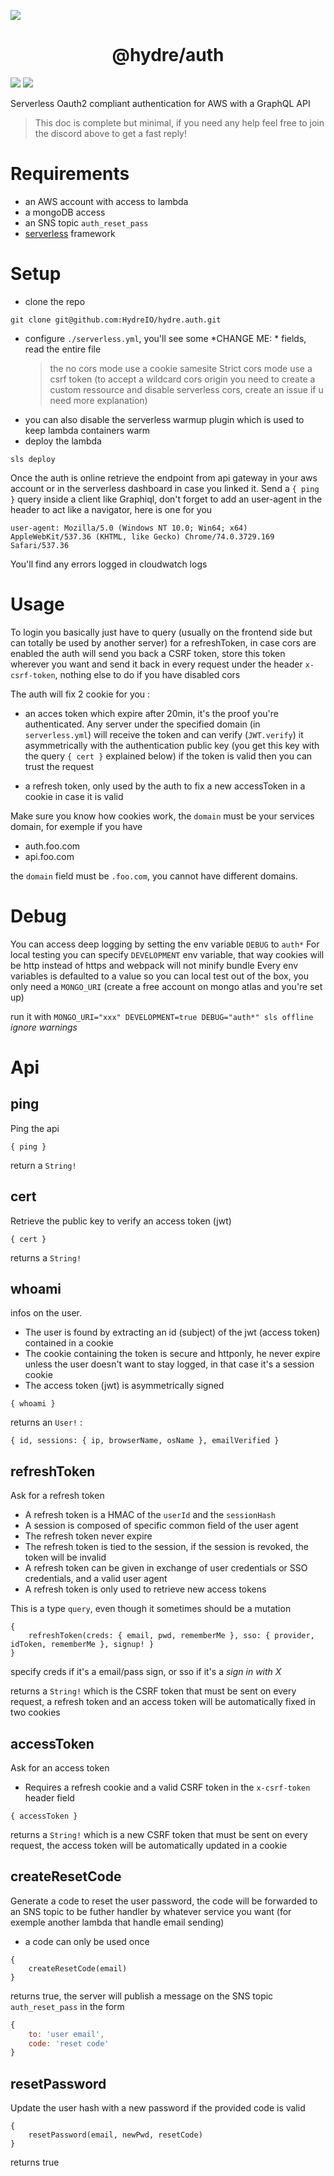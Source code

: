 ![][licence]

<h1 align=center>@hydre/auth</h1>

[![][discord]][discordlink] [![][twitter]][twitterlink]

[licence]: https://img.shields.io/github/license/HydreIO/doubt.svg?style=for-the-badge
[twitter]: https://img.shields.io/badge/follow-us-blue.svg?logo=twitter&style=for-the-badge
[twitterlink]: https://twitter.com/hydreio
[discord]: https://img.shields.io/discord/398114799776694272.svg?logo=discord&style=for-the-badge
[discordlink]: https://discord.gg/bRSpRpD

Serverless Oauth2 compliant authentication for AWS with a GraphQL API

> This doc is complete but minimal, if you need any help feel free to join the discord above to get a fast reply!

# Requirements

- an AWS account with access to lambda
- a mongoDB access
- an SNS topic `auth_reset_pass`
- [serverless](https://github.com/serverless/serverless) framework

# Setup

- clone the repo
```
git clone git@github.com:HydreIO/hydre.auth.git
```

- configure `./serverless.yml`, you'll see some *CHANGE ME: * fields, read the entire file
	> the no cors mode use a cookie samesite Strict
	> cors mode use a csrf token
	> (to accept a wildcard cors origin you need to create a custom ressource and disable serverless cors, create an issue if u need more explanation)
- you can also disable the serverless warmup plugin which is used to keep lambda containers warm
- deploy the lambda

```
sls deploy
```

Once the auth is online retrieve the endpoint from api gateway in your aws account or in the serverless dashboard in case you linked it.
Send a `{ ping }` query inside a client like Graphiql, don't forget to add an user-agent in the header to act like a navigator, here is one for you

```
user-agent: Mozilla/5.0 (Windows NT 10.0; Win64; x64) AppleWebKit/537.36 (KHTML, like Gecko) Chrome/74.0.3729.169 Safari/537.36
```

You'll find any errors logged in cloudwatch logs

# Usage

To login you basically just have to query (usually on the frontend side but can totally be used by another server) for a refreshToken, in case cors are enabled the auth will send you back a CSRF token, store this token wherever you want and send it back in every request under the header `x-csrf-token`, nothing else to do if you have disabled cors

The auth will fix 2 cookie for you :
- an acces token which expire after 20min, it's the proof you're authenticated. Any server under the specified domain (in `serverless.yml`)
will receive the token and can verify (`JWT.verify`) it asymmetrically with the authentication public key (you get this key with the query `{ cert }` explained below)
if the token is valid then you can trust the request

- a refresh token, only used by the auth to fix a new accessToken in a cookie in case it is valid

Make sure you know how cookies work, the `domain` must be your services domain, for exemple if you have

- auth.foo.com
- api.foo.com

the `domain` field must be `.foo.com`, you cannot have different domains.

# Debug

You can access deep logging by setting the env variable `DEBUG` to `auth*`
For local testing you can specify `DEVELOPMENT` env variable, that way cookies will be http instead of https and webpack will not minify bundle
Every env variables is defaulted to a value so you can local test out of the box, you only need a `MONGO_URI` (create a free account on mongo atlas and you're set up)

run it with `MONGO_URI="xxx" DEVELOPMENT=true DEBUG="auth*" sls offline` *ignore warnings*

# Api

## ping
Ping the api
```
{ ping }
```
return a `String!`

## cert
Retrieve the public key to verify an access token (jwt)
```
{ cert }
```
returns a `String!`

## whoami
infos on the user.
* The user is found by extracting an id (subject) of the jwt (access token) contained in a cookie
* The cookie containing the token is secure and httponly, he never expire unless the user doesn't want to stay logged, in that case it's a session cookie
* The access token (jwt) is asymmetrically signed
```
{ whoami }
```
returns an `User!` :
```
{ id, sessions: { ip, browserName, osName }, emailVerified }
```

## refreshToken
Ask for a refresh token
* A refresh token is a HMAC of the `userId` and the `sessionHash`
* A session is composed of specific common field of the user agent
* The refresh token never expire
* The refresh token is tied to the session, if the session is revoked, the token will be invalid
* A refresh token can be given in exchange of user credentials or SSO credentials, and a valid user agent
* A refresh token is only used to retrieve new access tokens

This is a type `query`, even though it sometimes should be a mutation
```
{
	refreshToken(creds: { email, pwd, rememberMe }, sso: { provider, idToken, rememberMe }, signup! }
}
```
specify creds if it's a email/pass sign, or sso if it's a _sign in with X_

returns a `String!` which is the CSRF token that must be sent on every request, a refresh token and an access token will be automatically fixed in two cookies

## accessToken
Ask for an access token
* Requires a refresh cookie and a valid CSRF token in the `x-csrf-token` header field

```
{ accessToken }
```
returns a `String!` which is a new CSRF token that must be sent on every request, the access token will be automatically updated in a cookie

## createResetCode
Generate a code to reset the user password, the code will be forwarded to an SNS topic to be futher handler by whatever service you want (for exemple another lambda that handle email sending)
- a code can only be used once

```
{
	createResetCode(email)
}
```

returns true, the server will publish a message on the SNS topic `auth_reset_pass` in the form
```js
{
	to: 'user email',
	code: 'reset code'
}
```

## resetPassword
Update the user hash with a new password if the provided code is valid

```
{
	resetPassword(email, newPwd, resetCode)
}
```

returns true